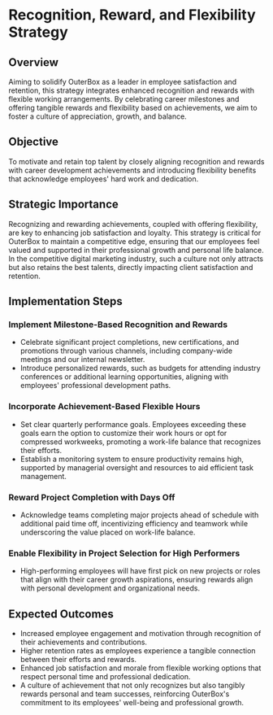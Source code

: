 # Recognition, Reward, and Flexibility Strategy

## Overview
Aiming to solidify OuterBox as a leader in employee satisfaction and retention, this strategy integrates enhanced recognition and rewards with flexible working arrangements. By celebrating career milestones and offering tangible rewards and flexibility based on achievements, we aim to foster a culture of appreciation, growth, and balance.

## Objective
To motivate and retain top talent by closely aligning recognition and rewards with career development achievements and introducing flexibility benefits that acknowledge employees' hard work and dedication.

## Strategic Importance
Recognizing and rewarding achievements, coupled with offering flexibility, are key to enhancing job satisfaction and loyalty. This strategy is critical for OuterBox to maintain a competitive edge, ensuring that our employees feel valued and supported in their professional growth and personal life balance. In the competitive digital marketing industry, such a culture not only attracts but also retains the best talents, directly impacting client satisfaction and retention.

## Implementation Steps
### Implement Milestone-Based Recognition and Rewards
- Celebrate significant project completions, new certifications, and promotions through various channels, including company-wide meetings and our internal newsletter.
- Introduce personalized rewards, such as budgets for attending industry conferences or additional learning opportunities, aligning with employees' professional development paths.

### Incorporate Achievement-Based Flexible Hours
- Set clear quarterly performance goals. Employees exceeding these goals earn the option to customize their work hours or opt for compressed workweeks, promoting a work-life balance that recognizes their efforts.
- Establish a monitoring system to ensure productivity remains high, supported by managerial oversight and resources to aid efficient task management.

### Reward Project Completion with Days Off
- Acknowledge teams completing major projects ahead of schedule with additional paid time off, incentivizing efficiency and teamwork while underscoring the value placed on work-life balance.

### Enable Flexibility in Project Selection for High Performers
- High-performing employees will have first pick on new projects or roles that align with their career growth aspirations, ensuring rewards align with personal development and organizational needs.

## Expected Outcomes
- Increased employee engagement and motivation through recognition of their achievements and contributions.
- Higher retention rates as employees experience a tangible connection between their efforts and rewards.
- Enhanced job satisfaction and morale from flexible working options that respect personal time and professional dedication.
- A culture of achievement that not only recognizes but also tangibly rewards personal and team successes, reinforcing OuterBox's commitment to its employees' well-being and professional growth.
